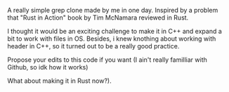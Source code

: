 A really simple grep clone made by me in one day. Inspired by a problem that "Rust in Action" book by Tim McNamara reviewed in Rust.

I thought it would be an exciting challenge to make it in C++ and expand a bit to work with files in OS. 
Besides, i knew knothing about working with <filetypes> header in C++, so it turned out to be a really good practice.

Propose your edits to this code if you want (I ain't really familliar with Github, so idk how it works)

What about making it in Rust now?). 
